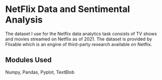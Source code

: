 # NetFlix Data and Sentimental Analysis

The dataset I use for the Netflix data analytics task consists of TV shows and movies streamed on Netflix as of 2021. 
The dataset is provided by Flixable which is an engine of third-party research available on Netflix.

## Modules Used

Numpy,
Pandas,
Pyplot,
TextBlob
